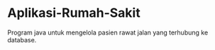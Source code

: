 # Aplikasi-Rumah-Sakit
Program java untuk mengelola pasien rawat jalan yang terhubung ke database.

